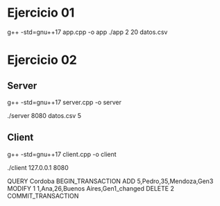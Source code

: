# Ejercicio 01
g++ -std=gnu++17 app.cpp  -o app
./app 2 20 datos.csv

# Ejercicio 02 
<h2> Server </h2> 
<p> g++ -std=gnu++17 server.cpp -o server</p>
<p>./server 8080 datos.csv 5</p>

<h2> Client</h2>
<p> g++ -std=gnu++17 client.cpp -o client</p>
<p> ./client 127.0.0.1 8080 </p>

QUERY Cordoba
BEGIN_TRANSACTION
ADD 5,Pedro,35,Mendoza,Gen3
MODIFY 1 1,Ana,26,Buenos Aires,Gen1_changed
DELETE 2
COMMIT_TRANSACTION
